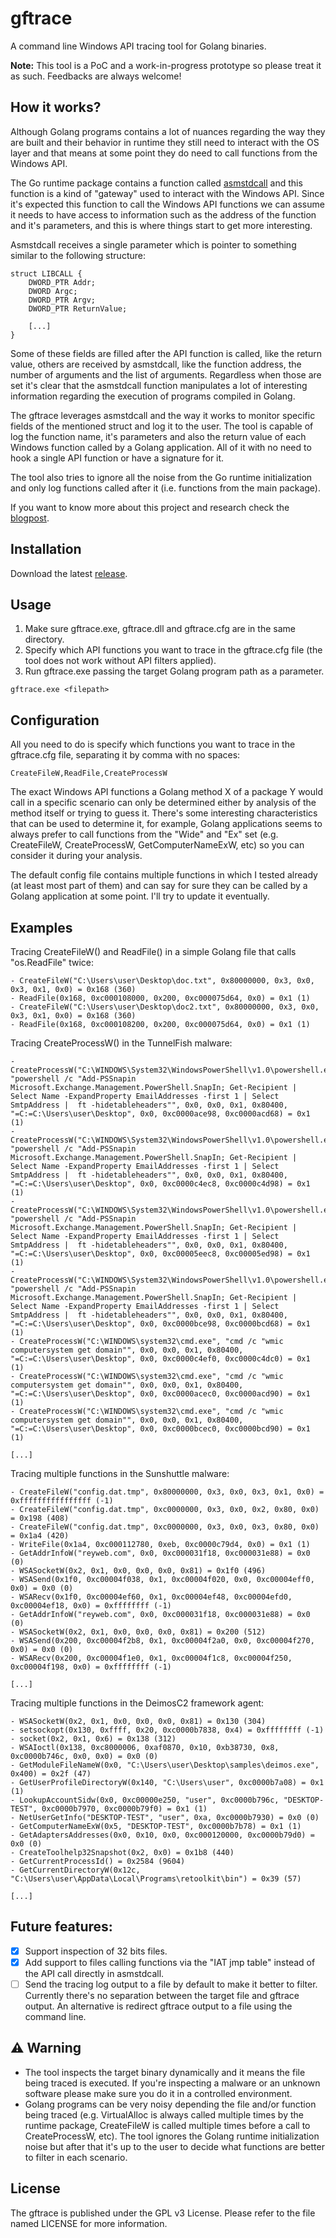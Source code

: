 # gftrace

A command line Windows API tracing tool for Golang binaries.

**Note:** This tool is a PoC and a work-in-progress prototype so please treat it as such. Feedbacks are always welcome!

## **How it works?**

Although Golang programs contains a lot of nuances regarding the way they are built and their behavior in runtime they still need to interact with the OS layer and that means at some point they do need to call functions from the Windows API.

The Go runtime package contains a function called [asmstdcall](https://github.com/golang/go/blob/2c7856087a7b3864284f908c0a091fd5af419d03/src/runtime/sys_windows_amd64.s#L15) and this function is a kind of "gateway" used to interact with the Windows API. Since it's expected this function to call the Windows API functions we can assume it needs to have access to information such as the address of the function and it's parameters, and this is where things start to get more interesting.

Asmstdcall receives a single parameter which is pointer to something similar to the following structure:

```
struct LIBCALL {
	DWORD_PTR Addr;
	DWORD Argc;
	DWORD_PTR Argv;
	DWORD_PTR ReturnValue;
	
	[...]
}
```

Some of these fields are filled after the API function is called, like the return value, others are received by asmstdcall, like the function address, the number of arguments and the list of arguments. Regardless when those are set it's clear that the asmstdcall function manipulates a lot of interesting information regarding the execution of programs compiled in Golang.

The gftrace leverages asmstdcall and the way it works to monitor specific fields of the mentioned struct and log it to the user. The tool is capable of log the function name, it's parameters and also the return value of each Windows function called by a Golang application. All of it with no need to hook a single API function or have a signature for it.

The tool also tries to ignore all the noise from the Go runtime initialization and only log functions called after it (i.e. functions from the main package).

If you want to know more about this project and research check the [blogpost](https://leandrofroes.github.io/posts/An-in-depth-look-at-Golang-Windows-calls/).

## **Installation**

Download the latest [release](https://github.com/leandrofroes/gftrace/releases).

## **Usage**

1. Make sure gftrace.exe, gftrace.dll and gftrace.cfg are in the same directory.
2. Specify which API functions you want to trace in the gftrace.cfg file (the tool does not work without API filters applied).
3. Run gftrace.exe passing the target Golang program path as a parameter.

```
gftrace.exe <filepath>
```

## **Configuration**

All you need to do is specify which functions you want to trace in the gftrace.cfg file, separating it by comma with no spaces:

```
CreateFileW,ReadFile,CreateProcessW
```

The exact Windows API functions a Golang method X of a package Y would call in a specific scenario can only be determined either by analysis of the method itself or trying to guess it. There's some interesting characteristics that can be used to determine it, for example, Golang applications seems to always prefer to call functions from the "Wide" and "Ex" set (e.g. CreateFileW, CreateProcessW, GetComputerNameExW, etc) so you can consider it during your analysis.

The default config file contains multiple functions in which I tested already (at least most part of them) and can say for sure they can be called by a Golang application at some point. I'll try to update it eventually.

## **Examples**

Tracing CreateFileW() and ReadFile() in a simple Golang file that calls "os.ReadFile" twice:

```
- CreateFileW("C:\Users\user\Desktop\doc.txt", 0x80000000, 0x3, 0x0, 0x3, 0x1, 0x0) = 0x168 (360)
- ReadFile(0x168, 0xc000108000, 0x200, 0xc000075d64, 0x0) = 0x1 (1)
- CreateFileW("C:\Users\user\Desktop\doc2.txt", 0x80000000, 0x3, 0x0, 0x3, 0x1, 0x0) = 0x168 (360)
- ReadFile(0x168, 0xc000108200, 0x200, 0xc000075d64, 0x0) = 0x1 (1)
```

Tracing CreateProcessW() in the TunnelFish malware:

```
- CreateProcessW("C:\WINDOWS\System32\WindowsPowerShell\v1.0\powershell.exe", "powershell /c "Add-PSSnapin Microsoft.Exchange.Management.PowerShell.SnapIn; Get-Recipient | Select Name -ExpandProperty EmailAddresses -first 1 | Select SmtpAddress |  ft -hidetableheaders"", 0x0, 0x0, 0x1, 0x80400, "=C:=C:\Users\user\Desktop", 0x0, 0xc0000ace98, 0xc0000acd68) = 0x1 (1)
- CreateProcessW("C:\WINDOWS\System32\WindowsPowerShell\v1.0\powershell.exe", "powershell /c "Add-PSSnapin Microsoft.Exchange.Management.PowerShell.SnapIn; Get-Recipient | Select Name -ExpandProperty EmailAddresses -first 1 | Select SmtpAddress |  ft -hidetableheaders"", 0x0, 0x0, 0x1, 0x80400, "=C:=C:\Users\user\Desktop", 0x0, 0xc0000c4ec8, 0xc0000c4d98) = 0x1 (1)
- CreateProcessW("C:\WINDOWS\System32\WindowsPowerShell\v1.0\powershell.exe", "powershell /c "Add-PSSnapin Microsoft.Exchange.Management.PowerShell.SnapIn; Get-Recipient | Select Name -ExpandProperty EmailAddresses -first 1 | Select SmtpAddress |  ft -hidetableheaders"", 0x0, 0x0, 0x1, 0x80400, "=C:=C:\Users\user\Desktop", 0x0, 0xc00005eec8, 0xc00005ed98) = 0x1 (1)
- CreateProcessW("C:\WINDOWS\System32\WindowsPowerShell\v1.0\powershell.exe", "powershell /c "Add-PSSnapin Microsoft.Exchange.Management.PowerShell.SnapIn; Get-Recipient | Select Name -ExpandProperty EmailAddresses -first 1 | Select SmtpAddress |  ft -hidetableheaders"", 0x0, 0x0, 0x1, 0x80400, "=C:=C:\Users\user\Desktop", 0x0, 0xc0000bce98, 0xc0000bcd68) = 0x1 (1)
- CreateProcessW("C:\WINDOWS\system32\cmd.exe", "cmd /c "wmic computersystem get domain"", 0x0, 0x0, 0x1, 0x80400, "=C:=C:\Users\user\Desktop", 0x0, 0xc0000c4ef0, 0xc0000c4dc0) = 0x1 (1)
- CreateProcessW("C:\WINDOWS\system32\cmd.exe", "cmd /c "wmic computersystem get domain"", 0x0, 0x0, 0x1, 0x80400, "=C:=C:\Users\user\Desktop", 0x0, 0xc0000acec0, 0xc0000acd90) = 0x1 (1)
- CreateProcessW("C:\WINDOWS\system32\cmd.exe", "cmd /c "wmic computersystem get domain"", 0x0, 0x0, 0x1, 0x80400, "=C:=C:\Users\user\Desktop", 0x0, 0xc0000bcec0, 0xc0000bcd90) = 0x1 (1)

[...]
```

Tracing multiple functions in the Sunshuttle malware:

```
- CreateFileW("config.dat.tmp", 0x80000000, 0x3, 0x0, 0x3, 0x1, 0x0) = 0xffffffffffffffff (-1)
- CreateFileW("config.dat.tmp", 0xc0000000, 0x3, 0x0, 0x2, 0x80, 0x0) = 0x198 (408)
- CreateFileW("config.dat.tmp", 0xc0000000, 0x3, 0x0, 0x3, 0x80, 0x0) = 0x1a4 (420)
- WriteFile(0x1a4, 0xc000112780, 0xeb, 0xc0000c79d4, 0x0) = 0x1 (1)
- GetAddrInfoW("reyweb.com", 0x0, 0xc000031f18, 0xc000031e88) = 0x0 (0)
- WSASocketW(0x2, 0x1, 0x0, 0x0, 0x0, 0x81) = 0x1f0 (496)
- WSASend(0x1f0, 0xc00004f038, 0x1, 0xc00004f020, 0x0, 0xc00004eff0, 0x0) = 0x0 (0)
- WSARecv(0x1f0, 0xc00004ef60, 0x1, 0xc00004ef48, 0xc00004efd0, 0xc00004ef18, 0x0) = 0xffffffff (-1)
- GetAddrInfoW("reyweb.com", 0x0, 0xc000031f18, 0xc000031e88) = 0x0 (0)
- WSASocketW(0x2, 0x1, 0x0, 0x0, 0x0, 0x81) = 0x200 (512)
- WSASend(0x200, 0xc00004f2b8, 0x1, 0xc00004f2a0, 0x0, 0xc00004f270, 0x0) = 0x0 (0)
- WSARecv(0x200, 0xc00004f1e0, 0x1, 0xc00004f1c8, 0xc00004f250, 0xc00004f198, 0x0) = 0xffffffff (-1)

[...]
```

Tracing multiple functions in the DeimosC2 framework agent:

```
- WSASocketW(0x2, 0x1, 0x0, 0x0, 0x0, 0x81) = 0x130 (304)
- setsockopt(0x130, 0xffff, 0x20, 0xc0000b7838, 0x4) = 0xffffffff (-1)
- socket(0x2, 0x1, 0x6) = 0x138 (312)
- WSAIoctl(0x138, 0xc8000006, 0xaf0870, 0x10, 0xb38730, 0x8, 0xc0000b746c, 0x0, 0x0) = 0x0 (0)
- GetModuleFileNameW(0x0, "C:\Users\user\Desktop\samples\deimos.exe", 0x400) = 0x2f (47)
- GetUserProfileDirectoryW(0x140, "C:\Users\user", 0xc0000b7a08) = 0x1 (1)
- LookupAccountSidw(0x0, 0xc00000e250, "user", 0xc0000b796c, "DESKTOP-TEST", 0xc0000b7970, 0xc0000b79f0) = 0x1 (1)
- NetUserGetInfo("DESKTOP-TEST", "user", 0xa, 0xc0000b7930) = 0x0 (0)
- GetComputerNameExW(0x5, "DESKTOP-TEST", 0xc0000b7b78) = 0x1 (1)
- GetAdaptersAddresses(0x0, 0x10, 0x0, 0xc000120000, 0xc0000b79d0) = 0x0 (0)
- CreateToolhelp32Snapshot(0x2, 0x0) = 0x1b8 (440)
- GetCurrentProcessId() = 0x2584 (9604)
- GetCurrentDirectoryW(0x12c, "C:\Users\user\AppData\Local\Programs\retoolkit\bin") = 0x39 (57)

[...]
```

## **Future features:**

- [x] Support inspection of 32 bits files.
- [x] Add support to files calling functions via the "IAT jmp table" instead of the API call directly in asmstdcall.
- [ ] Send the tracing log output to a file by default to make it better to filter. Currently there's no separation between the target file and gftrace output. An alternative is redirect gftrace output to a file using the command line.

## :warning: **Warning**

* The tool inspects the target binary dynamically and it means the file being traced is executed. If you're inspecting a malware or an unknown software please make sure you do it in a controlled environment.
* Golang programs can be very noisy depending the file and/or function being traced (e.g. VirtualAlloc is always called multiple times by the runtime package, CreateFileW is called multiple times before a call to CreateProcessW, etc). The tool ignores the Golang runtime initialization noise but after that it's up to the user to decide what functions are better to filter in each scenario.

## **License**

The gftrace is published under the GPL v3 License. Please refer to the file named LICENSE for more information.